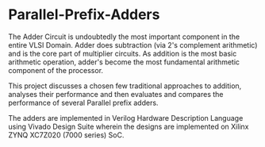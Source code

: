 # Parallel-Prefix-Adders

The Adder Circuit is undoubtedly the most important component in the entire VLSI Domain. Adder does subtraction (via 2's complement arithmetic) and is the core part of multiplier circuits. As addition is the most basic arithmetic operation, adder's become the  most fundamental arithmetic component of the processor.

This project discusses  a  chosen  few  traditional approaches to addition, analyses their performance and then evaluates and compares the performance of several Parallel prefix adders.

The adders are implemented in Verilog  Hardware  Description  Language  using  Vivado  Design  Suite  wherein  the  designs  are implemented  on  Xilinx  ZYNQ  XC7Z020  (7000  series)  SoC.
